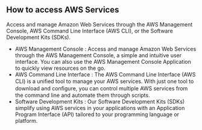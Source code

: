 ## How to access AWS Services
Access and manage Amazon Web Services through the AWS Management Console, AWS Command Line
Interface (AWS CLI), or the Software Development Kits (SDKs).
- AWS Management Console : Access and manage Amazon Web Services through the AWS Management Console, a simple and intuitive user interface. 
You can also use the AWS Management Console Application to quickly view resources on the go.
- AWS Command Line Interface : The AWS Command Line Interface (AWS CLI) is a uniﬁed tool to manage your AWS services. With just
one tool to download and conﬁgure, you can control multiple AWS services from the command line and automate them through scripts.
- Software Development Kits : Our Software Development Kits (SDKs) simplify using AWS services in your applications with an
Application Program Interface (API) tailored to your programming language or platform.

